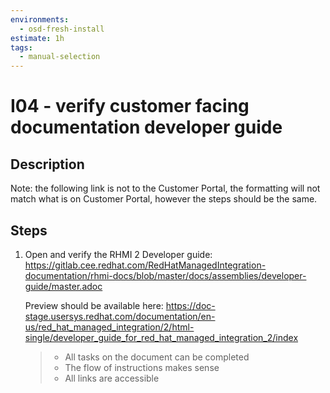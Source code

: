 ```yaml
---
environments:
  - osd-fresh-install
estimate: 1h
tags:
  - manual-selection
---
```


# I04 - verify customer facing documentation developer guide

## Description

Note: the following link is not to the Customer Portal, the formatting will not match what is on Customer Portal, however the steps should be the same.

## Steps

1. Open and verify the RHMI 2 Developer guide: https://gitlab.cee.redhat.com/RedHatManagedIntegration-documentation/rhmi-docs/blob/master/docs/assemblies/developer-guide/master.adoc

   Preview should be available here: https://doc-stage.usersys.redhat.com/documentation/en-us/red_hat_managed_integration/2/html-single/developer_guide_for_red_hat_managed_integration_2/index

   > - All tasks on the document can be completed
   > - The flow of instructions makes sense
   > - All links are accessible
